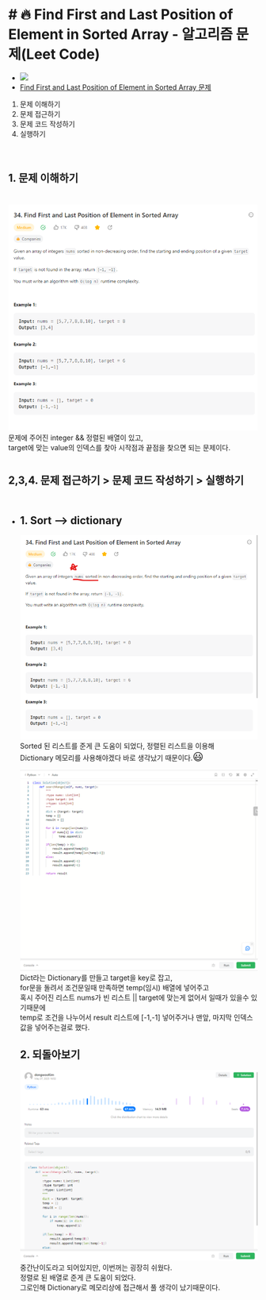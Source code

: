 # # 🔥 Find First and Last Position of Element in Sorted Array - 알고리즘 문제(Leet Code)

- <img src="https://img.shields.io/badge/PYTHON-3776AB?style=flat&logo=Python&logoColor=white"/><br/>
- <a href="https://leetcode.com/problems/find-first-and-last-position-of-element-in-sorted-array/description/" target="blank">Find First and Last Position of Element in Sorted Array 문제</a>

1. 문제 이해하기
2. 문제 접근하기
3. 문제 코드 작성하기
4. 실행하기<br/><br/><br/>

## 1. 문제 이해하기

<section style="margin:40px 0">
  <img src="./img/problem2.png"><br/>
  문제에 주어진 integer && 정렬된 배열이 있고,<br/>
  target에 맞는 value의 인덱스를 찾아 시작점과 끝점을 찾으면 되는 문제이다.
</section>

## 2,3,4. 문제 접근하기 > 문제 코드 작성하기 > 실행하기<br/><br/>

- ## 1. Sort --> dictionary

  <img src="./img/problemPoint.png"><br/>
  Sorted 된 리스트를 준게 큰 도움이 되었다, 정렬된 리스트을 이용해<br/>
  Dictionary 메모리를 사용해야겠다 바로 생각났기 때문이다.<span style="font-size: 21px;">😃</span><br/>

  <img src="./img/result.png"><br/>
  Dict라는 Dictionary를 만들고 target을 key로 잡고,<br/>
  for문을 돌려서 조건문일때 만족하면 temp(임시) 배열에 넣어주고<br/>
  혹시 주어진 리스트 nums가 빈 리스트 || target에 맞는게 없어서 일때가 있을수 있기때문에<br/>
  temp로 조건을 나누어서 result 리스트에 [-1,-1] 넣어주거나 맨앞, 마지막 인덱스 값을 넣어주는걸로 했다.

  ## 2. 되돌아보기

  <img src="./img/myResult.png"><br/>
  중간난이도라고 되어있지만, 이번꺼는 굉장히 쉬웠다.<br/>
  정렬로 된 배열로 준게 큰 도움이 되었다.<br/>
  그로인해 Dictionary로 메모리상에 접근해서 풀 생각이 났기때문이다.<br/>
